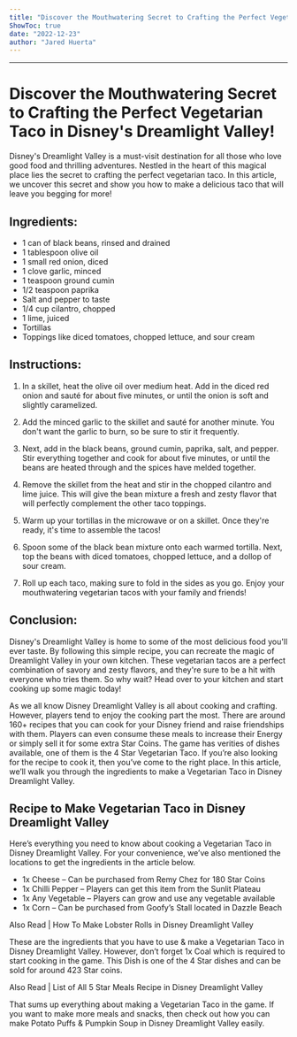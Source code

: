 ```yaml
---
title: "Discover the Mouthwatering Secret to Crafting the Perfect Vegetarian Taco in Disney's Dreamlight Valley!"
ShowToc: true 
date: "2022-12-23"
author: "Jared Huerta"
---
```

*****
# Discover the Mouthwatering Secret to Crafting the Perfect Vegetarian Taco in Disney's Dreamlight Valley!

Disney's Dreamlight Valley is a must-visit destination for all those who love good food and thrilling adventures. Nestled in the heart of this magical place lies the secret to crafting the perfect vegetarian taco. In this article, we uncover this secret and show you how to make a delicious taco that will leave you begging for more!

## Ingredients:

- 1 can of black beans, rinsed and drained
- 1 tablespoon olive oil
- 1 small red onion, diced
- 1 clove garlic, minced
- 1 teaspoon ground cumin
- 1/2 teaspoon paprika
- Salt and pepper to taste
- 1/4 cup cilantro, chopped
- 1 lime, juiced
- Tortillas
- Toppings like diced tomatoes, chopped lettuce, and sour cream

## Instructions:

1. In a skillet, heat the olive oil over medium heat. Add in the diced red onion and sauté for about five minutes, or until the onion is soft and slightly caramelized.

2. Add the minced garlic to the skillet and sauté for another minute. You don't want the garlic to burn, so be sure to stir it frequently.

3. Next, add in the black beans, ground cumin, paprika, salt, and pepper. Stir everything together and cook for about five minutes, or until the beans are heated through and the spices have melded together.

4. Remove the skillet from the heat and stir in the chopped cilantro and lime juice. This will give the bean mixture a fresh and zesty flavor that will perfectly complement the other taco toppings.

5. Warm up your tortillas in the microwave or on a skillet. Once they're ready, it's time to assemble the tacos!

6. Spoon some of the black bean mixture onto each warmed tortilla. Next, top the beans with diced tomatoes, chopped lettuce, and a dollop of sour cream.

7. Roll up each taco, making sure to fold in the sides as you go. Enjoy your mouthwatering vegetarian tacos with your family and friends!

## Conclusion:

Disney's Dreamlight Valley is home to some of the most delicious food you'll ever taste. By following this simple recipe, you can recreate the magic of Dreamlight Valley in your own kitchen. These vegetarian tacos are a perfect combination of savory and zesty flavors, and they're sure to be a hit with everyone who tries them. So why wait? Head over to your kitchen and start cooking up some magic today!


As we all know Disney Dreamlight Valley is all about cooking and crafting. However, players tend to enjoy the cooking part the most. There are around 160+ recipes that you can cook for your Disney friend and raise friendships with them. Players can even consume these meals to increase their Energy or simply sell it for some extra Star Coins. The game has verities of dishes available, one of them is the 4 Star Vegetarian Taco. If you’re also looking for the recipe to cook it, then you’ve come to the right place. In this article, we’ll walk you through the ingredients to make a Vegetarian Taco in Disney Dreamlight Valley.
 
## Recipe to Make Vegetarian Taco in Disney Dreamlight Valley
 

 
Here’s everything you need to know about cooking a Vegetarian Taco in Disney Dreamlight Valley. For your convenience, we’ve also mentioned the locations to get the ingredients in the article below.
 
- 1x Cheese – Can be purchased from Remy Chez for 180 Star Coins
 - 1x Chilli Pepper – Players can get this item from the Sunlit Plateau
 - 1x Any Vegetable – Players can grow and use any vegetable available
 - 1x Corn – Can be purchased from Goofy’s Stall located in Dazzle Beach

 
Also Read | How To Make Lobster Rolls in Disney Dreamlight Valley
 
These are the ingredients that you have to use & make a Vegetarian Taco in Disney Dreamlight Valley. However, don’t forget 1x Coal which is required to start cooking in the game. This Dish is one of the 4 Star dishes and can be sold for around 423 Star coins.
 
Also Read | List of All 5 Star Meals Recipe in Disney Dreamlight Valley
 
That sums up everything about making a Vegetarian Taco in the game. If you want to make more meals and snacks, then check out how you can make Potato Puffs & Pumpkin Soup in Disney Dreamlight Valley easily.




